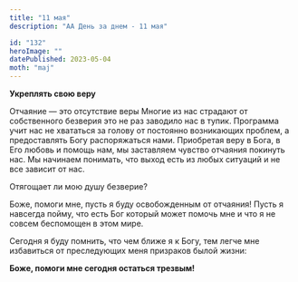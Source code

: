 ```yaml
---
title: "11 мая"
description: "АА День за днем - 11 мая"

id: "132"
heroImage: ""
datePublished: 2023-05-04
moth: "maj"
---
```


**Укреплять свою веру**

Отчаяние — это отсутствие веры Многие из нас страдают от собственного безверия
это не раз заводило нас в тупик. Программа учит нас не хвататься за голову от
постоянно возникающих проблем, а предоставлять Богу распоряжаться нами.
Приобретая веру в Бога, в Его любовь и помощь нам, мы заставляем чувство
отчаяния покинуть нас. Мы начинаем понимать, что выход есть из любых ситуаций
и не все зависит от нас.

Отягощает ли мою душу безверие?

Боже, помоги мне, пусть я буду освобожденным от отчаяния! Пусть я навсегда
пойму, что есть Бог который может помочь мне и что я не совсем беспомощен в
этом мире.

Сегодня я буду помнить, что чем ближе я к Богу, тем легче мне избавиться от
преследующих меня призраков былой жизни:

**Боже, помоги мне сегодня остаться трезвым!**
